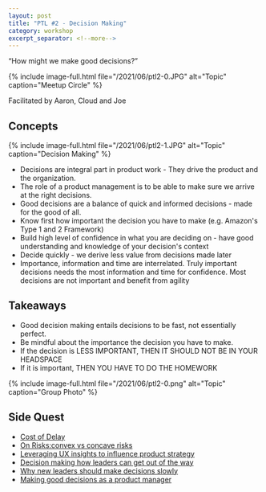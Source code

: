 ```yaml
---
layout: post
title: "PTL #2 - Decision Making"
category: workshop
excerpt_separator: <!--more-->
---
```


<p class='sublead'>“How might we make good decisions?”</p>

<!--more-->
{% include image-full.html file="/2021/06/ptl2-0.JPG" alt="Topic" caption="Meetup Circle"  %}

Facilitated by Aaron, Cloud and Joe

## Concepts

{% include image-full.html file="/2021/06/ptl2-1.JPG" alt="Topic" caption="Decision Making" %}

- Decisions are integral part in product work - They drive the product and the organization. 
- The role of a product management is to be able to make sure we arrive at the right decisions.
- Good decisions are a balance of quick and informed decisions - made for the good of all.
- Know first how important the decision you have to make (e.g. Amazon's Type 1 and 2 Framework)
- Build high level of confidence in what you are deciding on - have good understanding and knowledge of your decision's context
- Decide quickly - we derive less value from decisions made later
- Importance, information and time are interrelated. Truly important decisions needs the most information and time for confidence. Most decisions are not important and benefit from agility

## Takeaways
- Good decision making entails decisions to be fast, not essentially perfect.
- Be mindful about the importance the decision you have to make.
- If the decision is LESS IMPORTANT, THEN IT SHOULD NOT BE IN YOUR HEADSPACE
- If it is important, THEN YOU HAVE TO DO THE HOMEWORK

{% include image-full.html file="/2021/06/ptl2-0.png" alt="Topic" caption="Group Photo"  %}

## Side Quest
- [Cost of Delay](https://blackswanfarming.com/cost-of-delay/)
- [On Risks:convex vs concave risks](https://www.facebook.com/notes/822280008567271/)
- [Leveraging UX insights to influence product strategy](https://www.uxmatters.com/mt/archives/2011/09/leveraging-ux-insights-to-influence-product-strategy.php)
- [Decision making how leaders can get out of the way](https://www.mckinsey.com/business-functions/organization/our-insights/the-organization-blog/decision-making-how-leaders-can-get-out-of-the-way)
- [Why new leaders should make decisions slowly](https://hbr.org/2019/09/why-new-leaders-should-make-decisions-slowly)
- [Making good decisions as a product manager](https://blackboxofpm.com/making-good-decisions-as-a-product-manager-c66ddacc9e2b)

